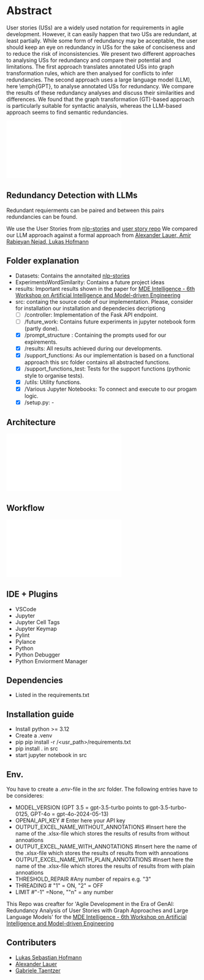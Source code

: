 # Abstract
User stories (USs) are a widely used notation for requirements in agile development. 
However, it can easily happen that two USs are redundant, at least partially. 
While some form of redundancy may be acceptable, the user should keep an eye on redundancy in USs for the sake of conciseness and to reduce the risk of inconsistencies.
We present two different approaches to analysing USs for redundancy and compare their potential and limitations.
The first approach translates annotated USs into graph transformation rules, which are then analysed for conflicts to infer redundancies.
The second approach uses a large language model (LLM), here \emph{GPT}, to analyse annotated USs for redundancy. 
We compare the results of these redundancy analyses and discuss their similarities and differences. 
We found that the graph transformation (GT)-based approach is particularly suitable for syntactic analysis, whereas the LLM-based approach seems to find semantic redundancies.

![Example User Story](ExampleSentence.pdf)
  
## Redundancy Detection with LLMs
Redundant requierments can be paired and between this pairs redundancies can be found. 

We use the User Stories from [nlp-stories](https://github.com/ace-design/nlp-stories/tree/main) and [user story repo](https://zenodo.org/records/8136975) 
We compared our LLM approach against a formal approach from [Alexander Lauer, Amir Rabieyan Nejad, Lukas Hofmann](https://github.com/amirrabieyannejad/USs_Annotation.git) 

## Folder explanation
- Datasets: Contains the annotaited [nlp-stories](https://github.com/ace-design/nlp-stories/tree/main)
- ExperimentsWordSimilarity: Contains a future project ideas
- results: Important results shown in the paper for [MDE Intelligence - 6th Workshop on Artificial Intelligence and Model-driven Engineering](https://mde-intelligence.github.io/)
- src: containg the source code of our implementation. Please, consider for installation our installation and dependecies decriptiong
  - [ ] /controller: Implementation of the Fask API endpoint.
  - [ ] /future_work: Contains future experiments in jupyter notebook form (partly done).
  - [X] /prompt_structure : Containing the prompts used for our expirements.  
  - [X] /results: All results achieved during our developments.
  - [X] /support_functions: As our implementation is based on a functional approach this src folder contains all abstracted functions. 
  - [X] /support_functions_test: Tests for the support functions (pythonic style to organise tests).
  - [X] /utils: Utility functions.
  - [X] /Various Jupyter Notebooks: To connect and execute to our progam logic.
  - [X] /setup.py: -
 
## Architecture
![Component Diagram](ComponentDiagramLLM.pdf)

## Workflow
![Workflow for an LLM-based approach to redundancy detection](WorkflowAgent.pdf)

## IDE + Plugins
- VSCode
- Jupyter
- Jupyter Cell Tags
- Jupyter Keymap
- Pylint
- Pylance
- Python
- Python Debugger
- Python Enviorment Manager

## Dependencies
- Listed in the requirements.txt

## Installation guide
- Install python >= 3.12
- Create a .venv
- pip pip install -r /<usr_path>/requirements.txt
- pip install . in src
- start jupyter notebook in src

## Env.
You have to create a *.env*-file in the *src* folder. The following entries have to be consideres:
- MODEL_VERSION (GPT 3.5 = gpt-3.5-turbo points to gpt-3.5-turbo-0125, GPT-4o = gpt-4o-2024-05-13)
- OPENAI_API_KEY # Enter here your API key
- OUTPUT_EXCEL_NAME_WITHOUT_ANNOTATIONS #Insert here the name of the .xlsx-file which stores the results of results from without annoations
- OUTPUT_EXCEL_NAME_WITH_ANNOTATIONS #Insert here the name of the .xlsx-file which stores the results of results from with annoations
- OUTPUT_EXCEL_NAME_WITH_PLAIN_ANNOTATIONS #Insert here the name of the .xlsx-file which stores the results of results from with plain annoations
- THRESHOLD_REPAIR #Any number of repairs e.g. "3"
- THREADING # "1" = ON, "2" = OFF
- LIMIT  #"-1" =None, ""n" = any number
  

This Repo was creafter for 'Agile Development in the Era of GenAI: Redundancy Analysis of User Stories with Graph Approaches and Large Language Models' for the [MDE Intelligence - 6th Workshop on Artificial Intelligence and Model-driven Engineering](https://mde-intelligence.github.io/)


## Contributers
- [Lukas Sebastian Hofmann](lukas.hofmann@uni-marburg.de)
- [Alexander Lauer](alexander.lauer@uni-marburg.de)
- [Gabriele Taentzer](taentzer@mathematik.uni-marburg.de)
